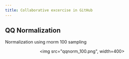 ```yaml
---
title: Collaborative excercise in GitHub
---
```


## QQ Normalization

Normalization using rnorm 100 sampling

<center>

<img src="qqnorm_100.png", width=400>

</center> 
